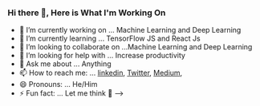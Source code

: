 ### Hi there 👋, Here is What I'm Working On



- 🔭 I’m currently working on ... Machine Learning and Deep Learning
- 🌱 I’m currently learning ... TensorFlow JS and React Js
- 👯 I’m looking to collaborate on ...Machine Learning and Deep Learning
- 🤔 I’m looking for help with ... Increase productivity
- 💬 Ask me about ... Anything
- 📫 How to reach me: ... [linkedin](https://www.linkedin.com/in/norochalise/), [Twitter](https://twitter.com/norochalise), [Medium](https://medium.com/@norochalise), 
- 😄 Pronouns: ... He/Him
- ⚡ Fun fact: ... Let me think :thinking:
-->
